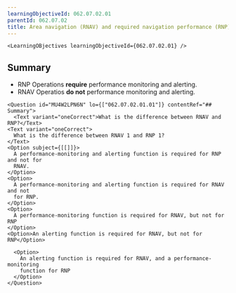 ```yaml
---
learningObjectiveId: 062.07.02.01
parentId: 062.07.02
title: Area navigation (RNAV) and required navigation performance (RNP)
---
```


```tsx eval
<LearningOBjectives learningObjectiveId={062.07.02.01} />
```

## Summary

- RNP Operations **require** performance monitoring and alerting.
- RNAV Operatios **do not** performance monitoring and alerting.

```tsx
<Question id="MU4W2LPN6N" lo={["062.07.02.01.01"]} contentRef="## Summary">
  <Text variant="oneCorrect">What is the difference between RNAV and RNP?</Text>
<Text variant="oneCorrect">
  What is the difference between RNAV 1 and RNP 1?
</Text>
<Option subject={[[]]}>
  A performance-monitoring and alerting function is required for RNP and not for
  RNAV.
</Option>
<Option>
  A performance-monitoring and alerting function is required for RNAV and not
  for RNP.
</Option>
<Option>
  A performance-monitoring function is required for RNAV, but not for RNP
</Option>
<Option>An alerting function is required for RNAV, but not for RNP</Option>

  <Option>
    An alerting function is required for RNAV, and a performance-monitoring
    function for RNP
  </Option>
</Question>
```
